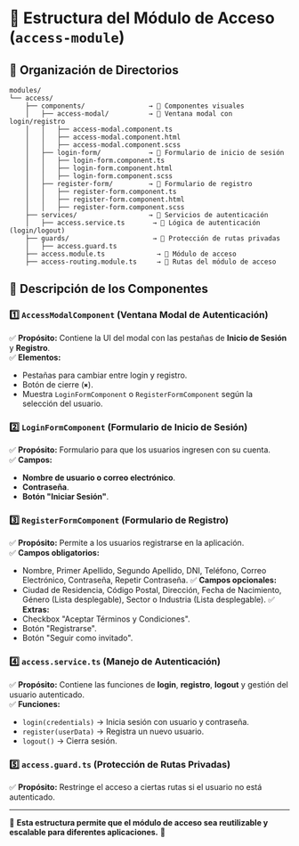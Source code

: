# 📌 Estructura del Módulo de Acceso (`access-module`)

## **📂 Organización de Directorios**
```
modules/
└── access/
    ├── components/                → 📌 Componentes visuales
    │   ├── access-modal/          → 📌 Ventana modal con login/registro
    │   │   ├── access-modal.component.ts
    │   │   ├── access-modal.component.html
    │   │   ├── access-modal.component.scss
    │   ├── login-form/            → 📌 Formulario de inicio de sesión
    │   │   ├── login-form.component.ts
    │   │   ├── login-form.component.html
    │   │   ├── login-form.component.scss
    │   ├── register-form/         → 📌 Formulario de registro
    │   │   ├── register-form.component.ts
    │   │   ├── register-form.component.html
    │   │   ├── register-form.component.scss
    ├── services/                  → 📌 Servicios de autenticación
    │   ├── access.service.ts       → 📌 Lógica de autenticación (login/logout)
    ├── guards/                     → 📌 Protección de rutas privadas
    │   ├── access.guard.ts
    ├── access.module.ts             → 📌 Módulo de acceso
    ├── access-routing.module.ts     → 📌 Rutas del módulo de acceso
```

## **📌 Descripción de los Componentes**

### **1️⃣ `AccessModalComponent` (Ventana Modal de Autenticación)**
✅ **Propósito:** Contiene la UI del modal con las pestañas de **Inicio de Sesión** y **Registro**.  
✅ **Elementos:**
- Pestañas para cambiar entre login y registro.
- Botón de cierre (`✖`).
- Muestra `LoginFormComponent` o `RegisterFormComponent` según la selección del usuario.

### **2️⃣ `LoginFormComponent` (Formulario de Inicio de Sesión)**
✅ **Propósito:** Formulario para que los usuarios ingresen con su cuenta.  
✅ **Campos:**
- **Nombre de usuario o correo electrónico**.
- **Contraseña**.
- **Botón "Iniciar Sesión"**.

### **3️⃣ `RegisterFormComponent` (Formulario de Registro)**
✅ **Propósito:** Permite a los usuarios registrarse en la aplicación.  
✅ **Campos obligatorios:**
- Nombre, Primer Apellido, Segundo Apellido, DNI, Teléfono, Correo Electrónico, Contraseña, Repetir Contraseña.
✅ **Campos opcionales:**
- Ciudad de Residencia, Código Postal, Dirección, Fecha de Nacimiento, Género (Lista desplegable), Sector o Industria (Lista desplegable).
✅ **Extras:**
- Checkbox "Aceptar Términos y Condiciones".
- Botón "Registrarse".
- Botón "Seguir como invitado".

### **4️⃣ `access.service.ts` (Manejo de Autenticación)**
✅ **Propósito:** Contiene las funciones de **login**, **registro**, **logout** y gestión del usuario autenticado.  
✅ **Funciones:**
- `login(credentials)` → Inicia sesión con usuario y contraseña.
- `register(userData)` → Registra un nuevo usuario.
- `logout()` → Cierra sesión.

### **5️⃣ `access.guard.ts` (Protección de Rutas Privadas)**
✅ **Propósito:** Restringe el acceso a ciertas rutas si el usuario no está autenticado.

---
📌 **Esta estructura permite que el módulo de acceso sea reutilizable y escalable para diferentes aplicaciones.** 🚀